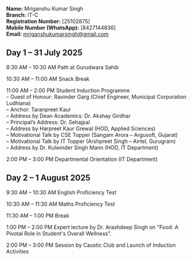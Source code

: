 **Name:** Mriganshu Kumar Singh  
**Branch:** IT-C  
**Registration Number:** [25102875]  
**Mobile Number (WhatsApp):** [8427144836]  
**Email:** mriganshukumarsingh@gmail.com 

## Day 1 – 31 July 2025

8:30 AM – 10:30 AM  Path at Gurudwara Sahib

10:30 AM – 11:00 AM  Snack Break

11:00 AM – 2:00 PM  Student Induction Programme  
– Guest of Honour: Ravinder Garg (Chief Engineer, Municipal Corporation Ludhiana)  
– Anchor: Taranpreet Kaur  
– Address by Dean Academics: Dr. Akshay Girdhar  
– Principal’s Address: Dr. Sehajpal  
– Address by Harpreet Kaur Grewal (HOD, Applied Sciences)  
– Motivational Talk by CSE Topper (Sangam Arora – Argusoft, Gujarat)  
– Motivational Talk by IT Topper (Arshpreet Singh – Airtel, Gurugram)  
– Address by Dr. Kulwinder Singh Mann (HOD, IT Department)

2:00 PM – 3:00 PM  Departmental Orientation (IT Department)

## Day 2 – 1 August 2025

9:30 AM – 10:30 AM  English Proficiency Test

10:30 AM – 11:30 AM  Maths Proficiency Test

11:30 AM – 1:00 PM  Break

1:00 PM – 2:00 PM  Expert lecture by Dr. Arashdeep Singh on "Food: A Pivotal Role in Student's Overall Wellness".

2:00 PM – 3:00 PM  Session by Caustic Club and Launch of Induction Activities
